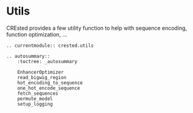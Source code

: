 # Utils

CREsted provides a few utility function to help with sequence encoding, function optimization, ...

```{eval-rst}
.. currentmodule:: crested.utils
```

```{eval-rst}
.. autosummary::
    :toctree: _autosummary

    EnhancerOptimizer
    read_bigwig_region
    hot_encoding_to_sequence
    one_hot_encode_sequence
    fetch_sequences
    permute_model
    setup_logging
```
